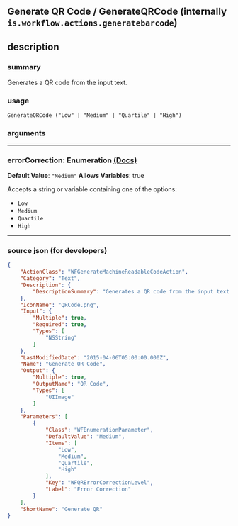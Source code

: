 
## Generate QR Code / GenerateQRCode (internally `is.workflow.actions.generatebarcode`)


## description

### summary

Generates a QR code from the input text.


### usage
```
GenerateQRCode ("Low" | "Medium" | "Quartile" | "High")
```

### arguments

---

### errorCorrection: Enumeration [(Docs)](https://pfgithub.github.io/shortcutslang/gettingstarted#enum-select-field)
**Default Value**: `"Medium"`
**Allows Variables**: true



Accepts a string 
or variable
containing one of the options:

- `Low`
- `Medium`
- `Quartile`
- `High`

---

### source json (for developers)

```json
{
	"ActionClass": "WFGenerateMachineReadableCodeAction",
	"Category": "Text",
	"Description": {
		"DescriptionSummary": "Generates a QR code from the input text."
	},
	"IconName": "QRCode.png",
	"Input": {
		"Multiple": true,
		"Required": true,
		"Types": [
			"NSString"
		]
	},
	"LastModifiedDate": "2015-04-06T05:00:00.000Z",
	"Name": "Generate QR Code",
	"Output": {
		"Multiple": true,
		"OutputName": "QR Code",
		"Types": [
			"UIImage"
		]
	},
	"Parameters": [
		{
			"Class": "WFEnumerationParameter",
			"DefaultValue": "Medium",
			"Items": [
				"Low",
				"Medium",
				"Quartile",
				"High"
			],
			"Key": "WFQRErrorCorrectionLevel",
			"Label": "Error Correction"
		}
	],
	"ShortName": "Generate QR"
}
```
